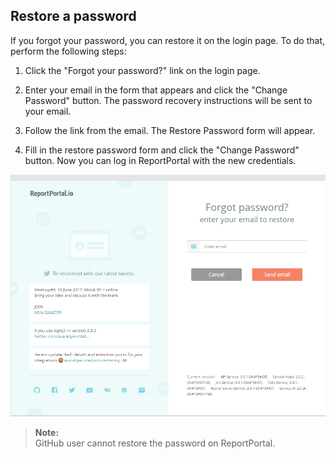 ## Restore a password

If you forgot your password, you can restore it on the login page. To do that, perform the following steps:

1. Click the "Forgot your password?" link on the login page.

3. Enter your email in the form that appears and click the "Change Password"
    button. The password recovery instructions will be sent to your email.

4. Follow the link from the email. The Restore Password form will appear.

5. Fill in the restore password form and click the "Change Password" button. Now you can log in ReportPortal with the new 
credentials.

[ ![Image](Images/userGuide/userAccount/restorePassword.png) ](https://youtu.be/MCUAIDHVEXU)

>**Note:**  
GitHub user cannot restore the password on ReportPortal.
